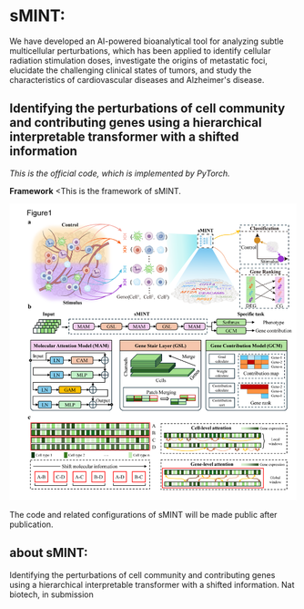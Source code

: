# sMINT: 
We have developed an AI-powered bioanalytical tool for analyzing subtle multicellular perturbations, which has been applied to identify cellular radiation stimulation doses, investigate the origins of metastatic foci, elucidate the challenging clinical states of tumors, and study the characteristics of cardiovascular diseases and Alzheimer's disease.

Identifying the perturbations of cell community and contributing genes using a hierarchical interpretable transformer with a shifted information
---

*This is the official code, which is implemented by PyTorch.*

**Framework**
<This is the framework of sMINT.

 <img src="https://github.com/jkj0406/sMINT/blob/main/Fig1.png" width="800">


The code and related configurations of sMINT will be made public after publication.

## about sMINT:
Identifying the perturbations of cell community and contributing genes using a hierarchical interpretable transformer with a shifted information. Nat biotech, in submission
